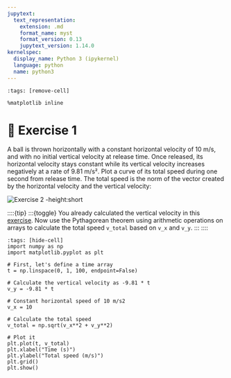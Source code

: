 ```yaml
---
jupytext:
  text_representation:
    extension: .md
    format_name: myst
    format_version: 0.13
    jupytext_version: 1.14.0
kernelspec:
  display_name: Python 3 (ipykernel)
  language: python
  name: python3
---
```


```{code-cell} ipython3
:tags: [remove-cell]

%matplotlib inline
```

# 💪 Exercise 1

A ball is thrown horizontally with a constant horizontal velocity of 10 m/s, and with no initial vertical velocity at release time. Once released, its horizontal velocity stays constant while its vertical velocity increases negatively at a rate of 9.81 m/s². Plot a curve of its total speed during one second from release time. The total speed is the norm of the vector created by the horizontal velocity and the vertical velocity:

![Exercise 2 -height:short](_static/images/ball_total_speed.png)

::::{tip}
:::{toggle}
You already calculated the vertical velocity in this [exercise](numpy_arithmetics_exercise.md). Now use the Pythagorean theorem using arithmetic operations on arrays to calculate the total speed `v_total` based on `v_x` and `v_y`.
:::
::::

```{code-cell} ipython3
:tags: [hide-cell]
import numpy as np
import matplotlib.pyplot as plt

# First, let's define a time array
t = np.linspace(0, 1, 100, endpoint=False)

# Calculate the vertical velocity as -9.81 * t
v_y = -9.81 * t

# Constant horizontal speed of 10 m/s2
v_x = 10

# Calculate the total speed
v_total = np.sqrt(v_x**2 + v_y**2)

# Plot it
plt.plot(t, v_total)
plt.xlabel("Time (s)")
plt.ylabel("Total speed (m/s)")
plt.grid()
plt.show()
```
